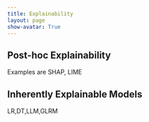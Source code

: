 ```yaml
---
title: Explainability
layout: page
show-avatar: True
---
```


## Post-hoc Explainability 

Examples are SHAP, LIME

## Inherently Explainable Models

LR,DT,LLM,GLRM
